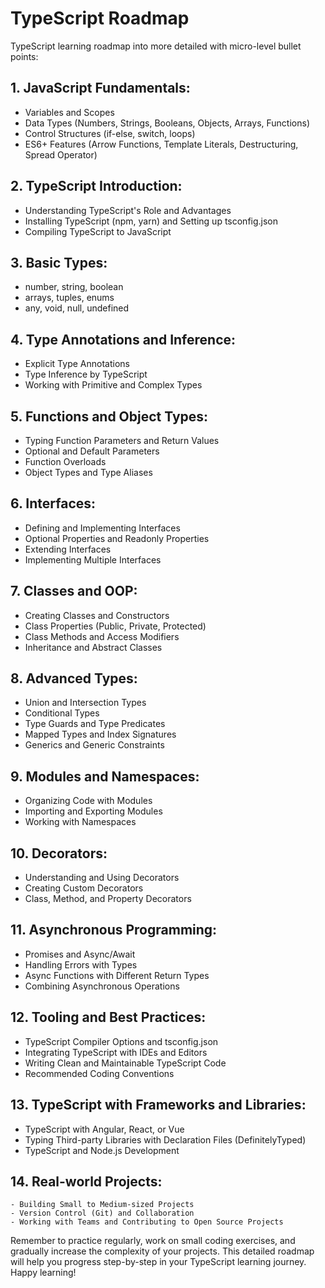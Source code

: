 # TypeScript Roadmap

TypeScript learning roadmap into more detailed with micro-level bullet points:

## 1. **JavaScript Fundamentals:**
   - Variables and Scopes
   - Data Types (Numbers, Strings, Booleans, Objects, Arrays, Functions)
   - Control Structures (if-else, switch, loops)
   - ES6+ Features (Arrow Functions, Template Literals, Destructuring, Spread Operator)

## 2. **TypeScript Introduction:**
   - Understanding TypeScript's Role and Advantages
   - Installing TypeScript (npm, yarn) and Setting up tsconfig.json
   - Compiling TypeScript to JavaScript

## 3. **Basic Types:**
   - number, string, boolean
   - arrays, tuples, enums
   - any, void, null, undefined

## 4. **Type Annotations and Inference:**
   - Explicit Type Annotations
   - Type Inference by TypeScript
   - Working with Primitive and Complex Types

## 5. **Functions and Object Types:**
   - Typing Function Parameters and Return Values
   - Optional and Default Parameters
   - Function Overloads
   - Object Types and Type Aliases

## 6. **Interfaces:**
   - Defining and Implementing Interfaces
   - Optional Properties and Readonly Properties
   - Extending Interfaces
   - Implementing Multiple Interfaces

## 7. **Classes and OOP:**
   - Creating Classes and Constructors
   - Class Properties (Public, Private, Protected)
   - Class Methods and Access Modifiers
   - Inheritance and Abstract Classes

## 8. **Advanced Types:**
   - Union and Intersection Types
   - Conditional Types
   - Type Guards and Type Predicates
   - Mapped Types and Index Signatures
   - Generics and Generic Constraints

## 9. **Modules and Namespaces:**
   - Organizing Code with Modules
   - Importing and Exporting Modules
   - Working with Namespaces

## 10. Decorators:
- Understanding and Using Decorators
- Creating Custom Decorators
- Class, Method, and Property Decorators

## 11. Asynchronous Programming:
- Promises and Async/Await
- Handling Errors with Types
- Async Functions with Different Return Types
- Combining Asynchronous Operations

## 12. **Tooling and Best Practices:**
- TypeScript Compiler Options and tsconfig.json
- Integrating TypeScript with IDEs and Editors
- Writing Clean and Maintainable TypeScript Code
- Recommended Coding Conventions

## 13. **TypeScript with Frameworks and Libraries:**
- TypeScript with Angular, React, or Vue
- Typing Third-party Libraries with Declaration Files (DefinitelyTyped)
- TypeScript and Node.js Development

## 14. **Real-world Projects:**
    - Building Small to Medium-sized Projects
    - Version Control (Git) and Collaboration
    - Working with Teams and Contributing to Open Source Projects

Remember to practice regularly, work on small coding exercises, and gradually increase the complexity of your projects. This detailed roadmap will help you progress step-by-step in your TypeScript learning journey. Happy learning!